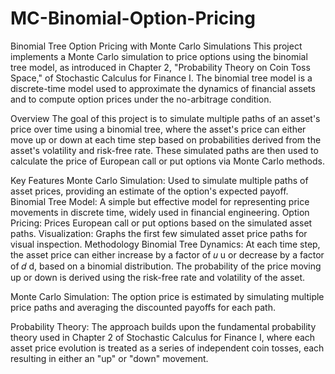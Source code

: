 # MC-Binomial-Option-Pricing
Binomial Tree Option Pricing with Monte Carlo Simulations
This project implements a Monte Carlo simulation to price options using the binomial tree model, as introduced in Chapter 2, "Probability Theory on Coin Toss Space," of Stochastic Calculus for Finance I. The binomial tree model is a discrete-time model used to approximate the dynamics of financial assets and to compute option prices under the no-arbitrage condition.

Overview
The goal of this project is to simulate multiple paths of an asset's price over time using a binomial tree, where the asset's price can either move up or down at each time step based on probabilities derived from the asset's volatility and risk-free rate. These simulated paths are then used to calculate the price of European call or put options via Monte Carlo methods.

Key Features
Monte Carlo Simulation: Used to simulate multiple paths of asset prices, providing an estimate of the option's expected payoff.
Binomial Tree Model: A simple but effective model for representing price movements in discrete time, widely used in financial engineering.
Option Pricing: Prices European call or put options based on the simulated asset paths.
Visualization: Graphs the first few simulated asset price paths for visual inspection.
Methodology
Binomial Tree Dynamics: At each time step, the asset price can either increase by a factor of 
𝑢
u or decrease by a factor of 
𝑑
d, based on a binomial distribution. The probability of the price moving up or down is derived using the risk-free rate and volatility of the asset.

Monte Carlo Simulation: The option price is estimated by simulating multiple price paths and averaging the discounted payoffs for each path.

Probability Theory: The approach builds upon the fundamental probability theory used in Chapter 2 of Stochastic Calculus for Finance I, where each asset price evolution is treated as a series of independent coin tosses, each resulting in either an "up" or "down" movement.
